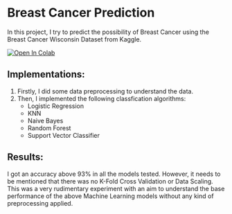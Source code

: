 # Breast Cancer Prediction
In this project, I try to predict the possibility of Breast Cancer using the Breast Cancer Wisconsin Dataset from Kaggle.

<a target="_blank" href="https://colab.research.google.com/github/vinaysanga/Breast-Cancer-Prediction.git">
  <img src="https://colab.research.google.com/assets/colab-badge.svg" alt="Open In Colab"/>
</a>

## Implementations:
1. Firstly, I did some data preprocessing to understand the data.
2. Then, I implemented the following classfication algorithms:
   * Logistic Regression
   * KNN
   * Naive Bayes
   * Random Forest
   * Support Vector Classifier
## Results:
I got an accuracy above 93% in all the models tested. However, it needs to be mentioned that there was no K-Fold Cross Validation or Data Scaling. This was a very rudimentary experiment with an aim to understand the base performance of the above Machine Learning models without any kind of preprocessing applied. 
